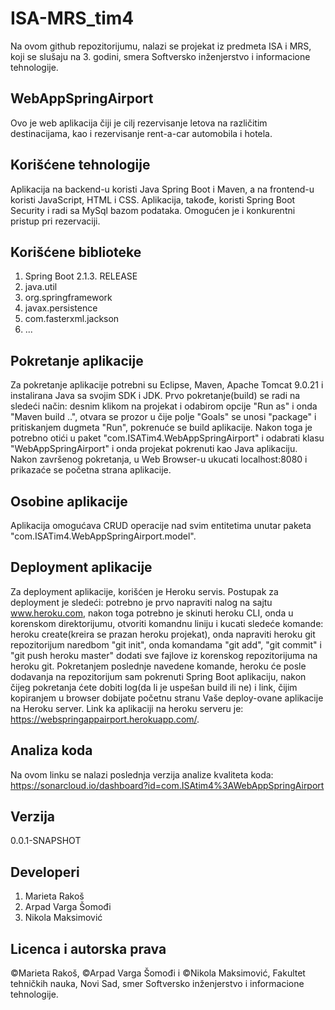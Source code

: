 # ISA-MRS_tim4 
Na ovom github repozitorijumu, nalazi se projekat iz predmeta ISA i MRS, koji se slušaju na 3. godini, smera Softversko inženjerstvo i informacione tehnologije.
## WebAppSpringAirport
Ovo je web aplikacija čiji je cilj rezervisanje letova na različitim destinacijama, kao i rezervisanje rent-a-car automobila i hotela. 
## Korišćene tehnologije
Aplikacija na backend-u koristi Java Spring Boot i Maven, a na frontend-u koristi JavaScript, HTML i CSS. Aplikacija, takođe, koristi Spring Boot Security i radi sa MySql bazom podataka. Omogućen je i konkurentni pristup pri rezervaciji.
## Korišćene biblioteke
1. Spring Boot 2.1.3. RELEASE
2. java.util
3. org.springframework
4. javax.persistence
5. com.fasterxml.jackson 
6. ...
## Pokretanje aplikacije
Za pokretanje aplikacije potrebni su Eclipse, Maven, Apache Tomcat 9.0.21 i instalirana Java sa svojim SDK i JDK. Prvo pokretanje(build) se radi na sledeći način: desnim klikom na projekat i odabirom opcije "Run as" i onda "Maven build ..", otvara se prozor u čije polje "Goals" se unosi "package" i pritiskanjem dugmeta "Run", pokrenuće se build aplikacije. Nakon toga je potrebno otići u paket "com.ISATim4.WebAppSpringAirport" i odabrati klasu "WebAppSpringAirport" i onda projekat pokrenuti kao Java aplikaciju. Nakon završenog pokretanja, u Web Browser-u ukucati localhost:8080 i prikazaće se početna strana aplikacije.
## Osobine aplikacije
Aplikacija omogućava CRUD operacije nad svim entitetima unutar paketa "com.ISATim4.WebAppSpringAirport.model". 
## Deployment aplikacije
Za deployment aplikacije, korišćen je Heroku servis. Postupak za deployment je sledeći: potrebno je prvo napraviti nalog na sajtu www.heroku.com, nakon toga potrebno je skinuti heroku CLI, onda u korenskom direktorijumu, otvoriti komandnu liniju i kucati sledeće komande: heroku create(kreira se prazan heroku projekat), onda napraviti heroku git repozitorijum naredbom "git init", onda komandama "git add", "git commit" i "git push heroku master" dodati sve fajlove iz korenskog repozitorijuma na heroku git. Pokretanjem poslednje navedene komande, heroku će posle dodavanja na repozitorijum sam pokrenuti Spring Boot aplikaciju, nakon čijeg pokretanja ćete dobiti log(da li je uspešan build ili ne) i link, čijim kopiranjem u browser dobijate početnu stranu Vaše deploy-ovane aplikacije na Heroku server. Link ka aplikaciji na heroku serveru je: https://webspringappairport.herokuapp.com/.
## Analiza koda
Na ovom linku se nalazi poslednja verzija analize kvaliteta koda: https://sonarcloud.io/dashboard?id=com.ISAtim4%3AWebAppSpringAirport
## Verzija 
0.0.1-SNAPSHOT
## Developeri
 1. Marieta Rakoš
 2. Arpad Varga Šomođi
 3. Nikola Maksimović
## Licenca i autorska prava
©Marieta Rakoš, ©Arpad Varga Šomođi i ©Nikola Maksimović, Fakultet tehničkih nauka, Novi Sad, smer Softversko inženjerstvo i informacione tehnologije.
